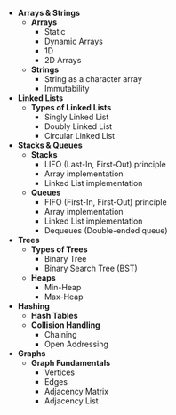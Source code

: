* **Arrays & Strings**
    * **Arrays**
        * Static
        * Dynamic Arrays
        * 1D
        * 2D Arrays
    * **Strings**
        * String as a character array
        * Immutability
* **Linked Lists**
    * **Types of Linked Lists**
        * Singly Linked List
        * Doubly Linked List
        * Circular Linked List
* **Stacks & Queues**
    * **Stacks**
        * LIFO (Last-In, First-Out) principle
        * Array implementation
        * Linked List implementation
    * **Queues**
        * FIFO (First-In, First-Out) principle
        * Array implementation
        * Linked List implementation
        * Dequeues (Double-ended queue)
* **Trees**
    * **Types of Trees**
        * Binary Tree
        * Binary Search Tree (BST)
    * **Heaps**
        * Min-Heap
        * Max-Heap
* **Hashing**
    * **Hash Tables**
    * **Collision Handling**
        * Chaining
        * Open Addressing
* **Graphs**
    * **Graph Fundamentals**
        * Vertices
        * Edges
        * Adjacency Matrix
        * Adjacency List
